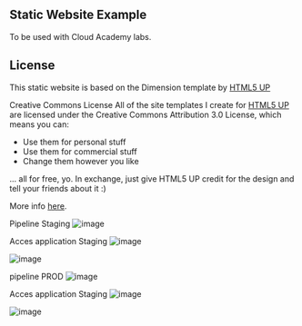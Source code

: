 Static Website Example
----------------------

To be used with Cloud Academy labs.


License
----------------------

This static website is based on the Dimension template by [HTML5 UP](https://html5up.net/)

Creative Commons License
All of the site templates I create for [HTML5 UP](https://html5up.net/) are licensed under the Creative Commons Attribution 3.0 License, which means you can:
 - Use them for personal stuff
 - Use them for commercial stuff
 - Change them however you like


... all for free, yo. In exchange, just give HTML5 UP credit for the design and tell your friends about it :)

More info [here](https://html5up.net/license).

Pipeline Staging
![image](https://user-images.githubusercontent.com/117050560/209450880-17423f7e-dfcf-45e4-9b10-69740f29da94.png)

Acces application Staging
![image](https://user-images.githubusercontent.com/117050560/209450917-3e7dbbf3-e8d5-482e-8c71-9518d297f6d3.png)

![image](https://user-images.githubusercontent.com/117050560/209450932-2767b478-4a69-4e43-8367-a51a39402ccf.png)

pipeline PROD
![image](https://user-images.githubusercontent.com/117050560/209451022-6a580e4e-a945-4efc-8969-9aa337ac2ba4.png)

Acces application Staging
![image](https://user-images.githubusercontent.com/117050560/209451042-19fa2337-a115-46ff-a529-255082c6a89d.png)

![image](https://user-images.githubusercontent.com/117050560/209451050-ecc94e8a-0380-4782-ade1-5bd13f2eaa81.png)


